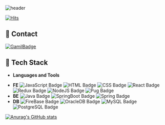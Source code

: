 ![header](https://capsule-render.vercel.app/api?type=waving&color=9999FF&height=300&section=header&text=Welcome!%20👋&fontSize=90)

[![Hits](https://hits.seeyoufarm.com/api/count/incr/badge.svg?url=https%3A%2F%2Fgithub.com%2Fbr12345678&count_bg=%2379C83D&title_bg=%23555555&icon=&icon_color=%23E7E7E7&title=hits&edge_flat=false)](https://hits.seeyoufarm.com)
## 📧 Contact
 [![GamilBadge](http://img.shields.io/badge/-mystyle730@gmail.com-EA4335?style=flat-square&logo=Gmail&logoColor=white&link=mailto:mystyle730@gmail.com)](mailto:mystyle730@gmail.com)

## 🦾 Tech Stack 
* __Languages and Tools__
 - __FE__
![JavaScript Badge](https://img.shields.io/badge/JavaScript-F7DF1E?style=flat-square&logo=JavaScript&logoColor=black) ![HTML Badge](https://img.shields.io/badge/HTML-E34F26?style=flat-square&logo=HTML5&logoColor=white) ![CSS Badge](https://img.shields.io/badge/CSS-1572B6?style=flat-square&logo=CSS3&logoColor=white) ![React Badge](https://img.shields.io/badge/React.js-61DAFB?style=flat-square&logo=React&logoColor=white) ![Redux Badge](https://img.shields.io/badge/Redux-764ABC?style=flat-square&logo=Redux&logoColor=white) ![NodeJS Badge](https://img.shields.io/badge/Node.js-339933?style=flat-square&logo=Node.js&logoColor=white) ![Pug Badge](https://img.shields.io/badge/Pug-A86454?style=flat-square&logo=Pug&logoColor=white)
 - __BE__
![Java Badge](https://img.shields.io/badge/Java-007396?style=flat-square&logo=Java&logoColor=black) ![SpringBoot Badge](https://img.shields.io/badge/SpringBoot-6DB33F?style=flat-square&logo=SpringBoot&logoColor=white) ![Spring Badge](https://img.shields.io/badge/Spring-6DB33F?style=flat-square&logo=Spring&logoColor=white)
 - __DB__
![FireBase Badge](https://img.shields.io/badge/Firebase-FFCA28?style=flat-square&logo=Firebase&logoColor=black) ![OracleDB Badge](https://img.shields.io/badge/Oracle-F80000?style=flat-square&logo=Oracle&logoColor=white) ![MySQL Badge](https://img.shields.io/badge/MySQL-4479A1?style=flat-square&logo=MySQL&logoColor=white) ![PostgreSQL Badge](https://img.shields.io/badge/PostgreSQL-4169E1?style=flat-square&logo=PostgreSQL&logoColor=white)

[![Anurag's GitHub stats](https://github-readme-stats.vercel.app/api?username=JaeWooook)](https://github.com/JaeWooook)
